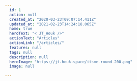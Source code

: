 ```yaml
---
  id: 1
  action: null
  created_at: "2020-03-23T09:07:14.411Z"
  updated_at: "2021-02-23T14:24:18.065Z"
  home: true
  heroText: "< JT_Houk />"
  actionText: "Articles"
  actionLink: "/articles/"
  features: null
  tags: null
  description: null
  heroImage: "https://jt.houk.space/itsme-round-200.png"
  image: null

---
```



<Landing />